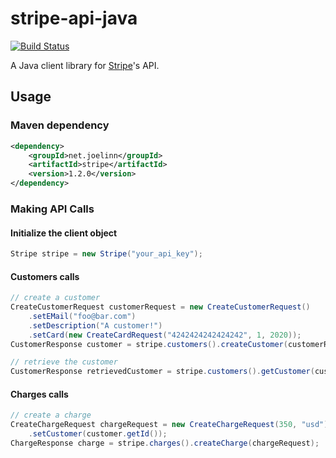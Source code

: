 stripe-api-java
===============

[![Build Status](https://secure.travis-ci.org/jlinn/stripe-api-java.png?branch=master)](http://travis-ci.org/jlinn/stripe-api-java)

A Java client library for [Stripe](https://stripe.com/docs/api)'s API.

## Usage
### Maven dependency
```xml
<dependency>
    <groupId>net.joelinn</groupId>
    <artifactId>stripe</artifactId>
    <version>1.2.0</version>
</dependency>
```

### Making API Calls
#### Initialize the client object
```java
Stripe stripe = new Stripe("your_api_key");
```

#### Customers calls
```java
// create a customer
CreateCustomerRequest customerRequest = new CreateCustomerRequest()
    .setEMail("foo@bar.com")
    .setDescription("A customer!")
    .setCard(new CreateCardRequest("4242424242424242", 1, 2020));
CustomerResponse customer = stripe.customers().createCustomer(customerRequest);

// retrieve the customer
CustomerResponse retrievedCustomer = stripe.customers().getCustomer(customer.getId());
```

#### Charges calls
```java
// create a charge
CreateChargeRequest chargeRequest = new CreateChargeRequest(350, "usd")
    .setCustomer(customer.getId());
ChargeResponse charge = stripe.charges().createCharge(chargeRequest);
```